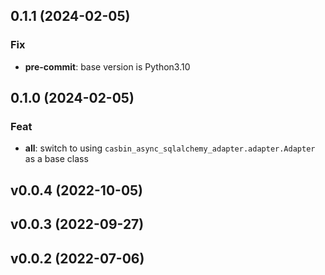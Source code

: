 ## 0.1.1 (2024-02-05)

### Fix

- **pre-commit**: base version is Python3.10

## 0.1.0 (2024-02-05)

### Feat

- **all**: switch to using `casbin_async_sqlalchemy_adapter.adapter.Adapter` as a base class

## v0.0.4 (2022-10-05)

## v0.0.3 (2022-09-27)

## v0.0.2 (2022-07-06)

